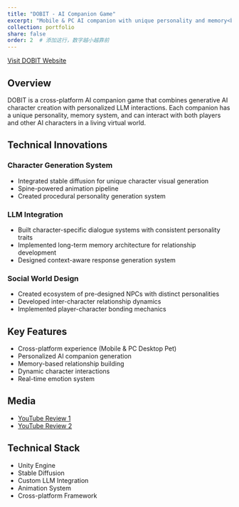 ```yaml
---
title: "DOBIT - AI Companion Game"
excerpt: "Mobile & PC AI companion with unique personality and memory<br/><img src='/images/dobit-banner.png'>"
collection: portfolio
share: false
order: 2  # 添加这行，数字越小越靠前
---
```



[Visit DOBIT Website](https://www.dobit.link/)

## Overview
DOBIT is a cross-platform AI companion game that combines generative AI character creation with personalized LLM interactions. Each companion has a unique personality, memory system, and can interact with both players and other AI characters in a living virtual world.

## Technical Innovations

### Character Generation System
- Integrated stable diffusion for unique character visual generation
- Spine-powered animation pipeline
- Created procedural personality generation system

### LLM Integration
- Built character-specific dialogue systems with consistent personality traits
- Implemented long-term memory architecture for relationship development
- Designed context-aware response generation system

### Social World Design
- Created ecosystem of pre-designed NPCs with distinct personalities
- Developed inter-character relationship dynamics
- Implemented player-character bonding mechanics

## Key Features
- Cross-platform experience (Mobile & PC Desktop Pet)
- Personalized AI companion generation
- Memory-based relationship building
- Dynamic character interactions
- Real-time emotion system

## Media 
- [YouTube Review 1](https://www.youtube.com/watch?v=8hRC9d4-f5c)
- [YouTube Review 2](https://www.youtube.com/watch?v=LvezYDDMTI4)

## Technical Stack
- Unity Engine
- Stable Diffusion
- Custom LLM Integration
- Animation System
- Cross-platform Framework